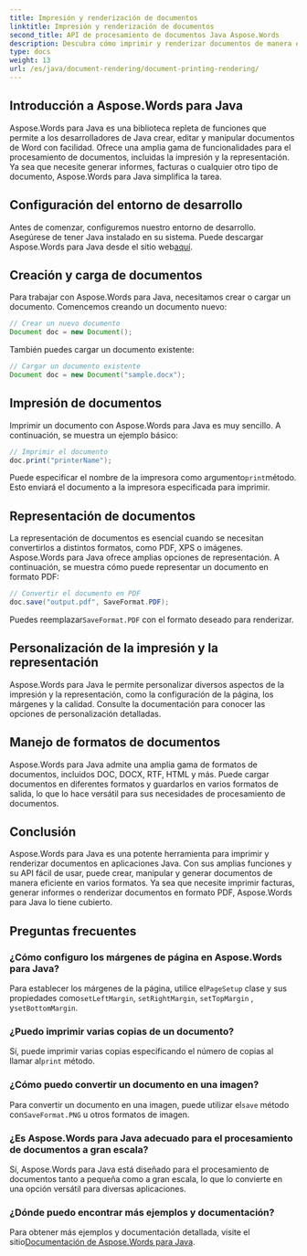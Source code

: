 ```yaml
---
title: Impresión y renderización de documentos
linktitle: Impresión y renderización de documentos
second_title: API de procesamiento de documentos Java Aspose.Words
description: Descubra cómo imprimir y renderizar documentos de manera eficiente con Aspose.Words para Java. Aprenda paso a paso con ejemplos de código fuente.
type: docs
weight: 13
url: /es/java/document-rendering/document-printing-rendering/
---
```


## Introducción a Aspose.Words para Java

Aspose.Words para Java es una biblioteca repleta de funciones que permite a los desarrolladores de Java crear, editar y manipular documentos de Word con facilidad. Ofrece una amplia gama de funcionalidades para el procesamiento de documentos, incluidas la impresión y la representación. Ya sea que necesite generar informes, facturas o cualquier otro tipo de documento, Aspose.Words para Java simplifica la tarea.

## Configuración del entorno de desarrollo

 Antes de comenzar, configuremos nuestro entorno de desarrollo. Asegúrese de tener Java instalado en su sistema. Puede descargar Aspose.Words para Java desde el sitio web[aquí](https://releases.aspose.com/words/java/).

## Creación y carga de documentos

Para trabajar con Aspose.Words para Java, necesitamos crear o cargar un documento. Comencemos creando un documento nuevo:

```java
// Crear un nuevo documento
Document doc = new Document();
```

También puedes cargar un documento existente:

```java
// Cargar un documento existente
Document doc = new Document("sample.docx");
```

## Impresión de documentos

Imprimir un documento con Aspose.Words para Java es muy sencillo. A continuación, se muestra un ejemplo básico:

```java
// Imprimir el documento
doc.print("printerName");
```

 Puede especificar el nombre de la impresora como argumento`print`método. Esto enviará el documento a la impresora especificada para imprimir.

## Representación de documentos

La representación de documentos es esencial cuando se necesitan convertirlos a distintos formatos, como PDF, XPS o imágenes. Aspose.Words para Java ofrece amplias opciones de representación. A continuación, se muestra cómo puede representar un documento en formato PDF:

```java
// Convertir el documento en PDF
doc.save("output.pdf", SaveFormat.PDF);
```

 Puedes reemplazar`SaveFormat.PDF` con el formato deseado para renderizar.

## Personalización de la impresión y la representación

Aspose.Words para Java le permite personalizar diversos aspectos de la impresión y la representación, como la configuración de la página, los márgenes y la calidad. Consulte la documentación para conocer las opciones de personalización detalladas.

## Manejo de formatos de documentos

Aspose.Words para Java admite una amplia gama de formatos de documentos, incluidos DOC, DOCX, RTF, HTML y más. Puede cargar documentos en diferentes formatos y guardarlos en varios formatos de salida, lo que lo hace versátil para sus necesidades de procesamiento de documentos.

## Conclusión

Aspose.Words para Java es una potente herramienta para imprimir y renderizar documentos en aplicaciones Java. Con sus amplias funciones y su API fácil de usar, puede crear, manipular y generar documentos de manera eficiente en varios formatos. Ya sea que necesite imprimir facturas, generar informes o renderizar documentos en formato PDF, Aspose.Words para Java lo tiene cubierto.

## Preguntas frecuentes

### ¿Cómo configuro los márgenes de página en Aspose.Words para Java?

 Para establecer los márgenes de la página, utilice el`PageSetup` clase y sus propiedades como`setLeftMargin`, `setRightMargin`, `setTopMargin` , y`setBottomMargin`.

### ¿Puedo imprimir varias copias de un documento?

 Sí, puede imprimir varias copias especificando el número de copias al llamar al`print` método.

### ¿Cómo puedo convertir un documento en una imagen?

 Para convertir un documento en una imagen, puede utilizar el`save` método con`SaveFormat.PNG` u otros formatos de imagen.

### ¿Es Aspose.Words para Java adecuado para el procesamiento de documentos a gran escala?

Sí, Aspose.Words para Java está diseñado para el procesamiento de documentos tanto a pequeña como a gran escala, lo que lo convierte en una opción versátil para diversas aplicaciones.

### ¿Dónde puedo encontrar más ejemplos y documentación?

 Para obtener más ejemplos y documentación detallada, visite el sitio[Documentación de Aspose.Words para Java](https://reference.aspose.com/words/java/).